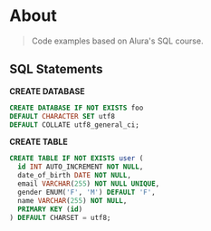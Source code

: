# About

> Code examples based on Alura's SQL course.

## SQL Statements

**CREATE DATABASE**

```sql
CREATE DATABASE IF NOT EXISTS foo
DEFAULT CHARACTER SET utf8
DEFAULT COLLATE utf8_general_ci;
```

**CREATE TABLE**

```sql
CREATE TABLE IF NOT EXISTS user (
  id INT AUTO_INCREMENT NOT NULL,
  date_of_birth DATE NOT NULL,
  email VARCHAR(255) NOT NULL UNIQUE,
  gender ENUM('F', 'M') DEFAULT 'F',
  name VARCHAR(255) NOT NULL,
  PRIMARY KEY (id)
) DEFAULT CHARSET = utf8;
```
